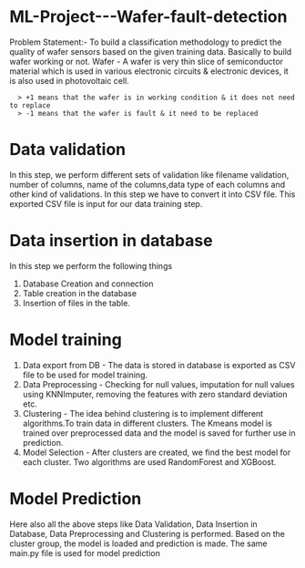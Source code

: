 # ML-Project---Wafer-fault-detection

Problem Statement:-
To build a classification methodology to predict the quality of wafer sensors based on the given training data.
Basically to build wafer working or not.
Wafer - A wafer is very thin slice of semiconductor material which is used in various electronic circuits &
        electronic devices, it is also used in photovoltaic cell.

      > +1 means that the wafer is in working condition & it does not need to replace
      > -1 means that the wafer is fault & it need to be replaced

# Data validation
In this step, we perform different sets of validation like filename validation, number of columns, name of the
columns,data type of each columns and other kind of validations. In this step we have to convert it into CSV file.
This exported CSV file is input for our data training step.

# Data insertion in database
In this step we perform the following things
   1) Database Creation and connection
   2) Table creation in the database
   3) Insertion of files in the table.

# Model training
   1) Data export from DB - The data is stored in database is exported as CSV file to be used for model training.
   2) Data Preprocessing - Checking for null values, imputation for null values using KNNImputer, 
                           removing the features with zero standard deviation etc.
   3) Clustering - The idea behind clustering is to implement different algorithms.To train data in different 
                   clusters. The Kmeans model is trained over preprocessed data and the model is saved for further 
                   use in prediction.
   4) Model Selection - After clusters are created, we find the best model for each cluster. 
                        Two algorithms are used RandomForest and XGBoost.

# Model Prediction
Here also all the above steps like Data Validation, Data Insertion in Database, Data Preprocessing and 
Clustering is performed. Based on the cluster group, the model is loaded and prediction is made. The same main.py
file is used for model prediction